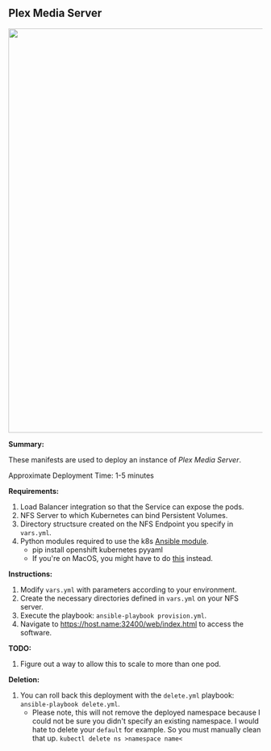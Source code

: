 ## Plex Media Server

<p align="center">
  <img src="https://raw.githubusercontent.com/zimmertr/Kubernetes-Manifests/master/Plex/screenshot.png" width="800">
</p>

**Summary:**

These manifests are used to deploy an instance of *Plex Media Server*. 

Approximate Deployment Time: 1-5 minutes

**Requirements:**  

1. Load Balancer integration so that the Service can expose the pods.
2. NFS Server to which Kubernetes can bind Persistent Volumes.
3. Directory structsure created on the NFS Endpoint you specify in `vars.yml`.
4. Python modules required to use the k8s [Ansible module](https://docs.ansible.com/ansible/latest/modules/k8s_module.html).    
    * pip install openshift kubernetes pyyaml 
    * If you're on MacOS, you might have to do [this](https://github.com/ansible/ansible/issues/43637#issuecomment-443495763) instead.

**Instructions:**  

1. Modify `vars.yml` with parameters according to your environment.
2. Create the necessary directories defined in `vars.yml` on your NFS server.
3. Execute the playbook: `ansible-playbook provision.yml`.  
4. Navigate to https://host.name:32400/web/index.html to access the software. 

**TODO:**

1. Figure out a way to allow this to scale to more than one pod.

**Deletion:**  

1. You can roll back this deployment with the `delete.yml` playbook: `ansible-playbook delete.yml`.
    * Please note, this will not remove the deployed namespace because I could not be sure you didn't specify an existing namespace. I would hate to delete your `default` for example. So you must manually clean that up. `kubectl delete ns >namespace name<`
